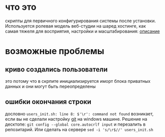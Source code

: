 # что это

скрипты для первичного конфигурирования системы после установки.
Используется ролевая модель веб-студии на шаред хостинге, как самая тяжеля для восприятия, настройки и масштабирования: [описание](./proj_access.md)

# возможные проблемы
## криво создались пользователи

это потому что в скрпите инициализируется иморт блока приватных данных и они могут быть переопределены

## ошибки окончания строки
дословно `users_init.sh: line 8: $'\r': command not found`
возникает, если вы не сделали настройку [git](https://github.com/mcgr0g/dotfiles/blob/master/.gitconfig#L17) на windows машине. Решение на десктопе:
`git config --global core.autocrlf input`
и перезалить в репозитарий. Или сделать на сервере
`sed -i 's/\r$//' users_init.sh`
